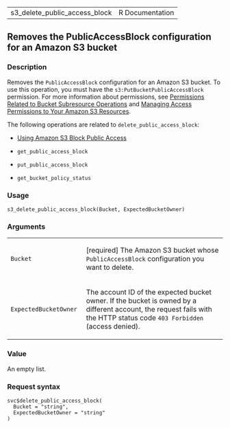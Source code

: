 <table style="width: 100%;">
<tbody>
<tr class="odd">
<td>s3_delete_public_access_block</td>
<td style="text-align: right;">R Documentation</td>
</tr>
</tbody>
</table>

## Removes the PublicAccessBlock configuration for an Amazon S3 bucket

### Description

Removes the `PublicAccessBlock` configuration for an Amazon S3 bucket.
To use this operation, you must have the `s3:PutBucketPublicAccessBlock`
permission. For more information about permissions, see [Permissions
Related to Bucket Subresource
Operations](https://docs.aws.amazon.com/AmazonS3/latest/userguide/using-with-s3-actions.html#using-with-s3-actions-related-to-bucket-subresources)
and [Managing Access Permissions to Your Amazon S3
Resources](https://docs.aws.amazon.com/AmazonS3/latest/userguide/s3-access-control.html).

The following operations are related to `delete_public_access_block`:

-   [Using Amazon S3 Block Public
    Access](https://docs.aws.amazon.com/AmazonS3/latest/userguide/access-control-block-public-access.html)

-   `get_public_access_block`

-   `put_public_access_block`

-   `get_bucket_policy_status`

### Usage

    s3_delete_public_access_block(Bucket, ExpectedBucketOwner)

### Arguments

<table>
<colgroup>
<col style="width: 35%" />
<col style="width: 65%" />
</colgroup>
<tbody>
<tr class="odd">
<td><code id="s3_delete_public_access_block_:_Bucket">Bucket</code></td>
<td><p>[required] The Amazon S3 bucket whose
<code>PublicAccessBlock</code> configuration you want to
delete.</p></td>
</tr>
<tr class="even">
<td><code
id="s3_delete_public_access_block_:_ExpectedBucketOwner">ExpectedBucketOwner</code></td>
<td><p>The account ID of the expected bucket owner. If the bucket is
owned by a different account, the request fails with the HTTP status
code <code style="white-space: pre;">⁠403 Forbidden⁠</code> (access
denied).</p></td>
</tr>
</tbody>
</table>

### Value

An empty list.

### Request syntax

    svc$delete_public_access_block(
      Bucket = "string",
      ExpectedBucketOwner = "string"
    )
